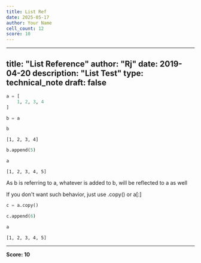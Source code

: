 ```yaml
---
title: List Ref
date: 2025-05-17
author: Your Name
cell_count: 12
score: 10
---
```


---
title: "List Reference"
author: "Rj"
date: 2019-04-20
description: "List Test"
type: technical_note
draft: false
---

```python
a = [
    1, 2, 3, 4
]
```


```python
b = a
```


```python
b
```




    [1, 2, 3, 4]




```python
b.append(5)
```


```python
a
```




    [1, 2, 3, 4, 5]



As b is referring to a, whatever is added to b, will be reflected to a as well

If you don't want such behavior, just use .copy() or a[:]


```python
c = a.copy()
```


```python
c.append(6)
```


```python
a
```




    [1, 2, 3, 4, 5]






---
**Score: 10**